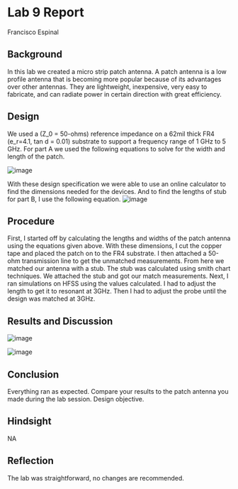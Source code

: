 # Lab 9 Report
Francisco Espinal

## Background
In this lab we created a micro strip patch antenna. A patch antenna is a low profile antenna that is becoming more popular because of its advantages over other antennas. They are lightweight, inexpensive, very easy to fabricate, and can radiate power in certain direction with great efficiency.    

## Design
We used a (Z_0 = 50-ohms) reference impedance on a 62mil thick FR4 (e_r=4.1, tan d = 0.01) substrate to support a frequency range of 1 GHz to 5 GHz.  For part A we used the following equations to solve for the width and length of the patch. 

![image](https://github.com/CourseReps/ECEN452-Spring2016/blob/master/Students/FAEspinal/Lab9/Final/LandW.png) <br>

With these design specification we were able to use an online calculator to find the dimensions needed for the devices. And to find the lengths of stub for part B, I use the following equation. 
![image](https://github.com/CourseReps/ECEN452-Spring2016/blob/master/Labs/Lab3/Equation.png) <br>

## Procedure
First, I started off by calculating the lengths and widths of the patch antenna using the equations given above.  With these dimensions, I cut the copper tape and placed the patch on to the FR4 substrate. I then attached a 50-ohm transmission line to get the unmatched measurements. From here we matched our antenna with a stub. The stub was calculated using smith chart techniques. We attached the stub and got our match measurements. Next, I ran simulations on HFSS using the values calculated. I had to adjust the length to get it to resonant at 3GHz. Then I had to adjust the probe until the design was matched at 3GHz.   

## Results and Discussion

![image](https://github.com/CourseReps/ECEN452-Spring2016/blob/master/Students/FAEspinal/Lab9/Final/VSWR.png) <br>

![image](https://github.com/CourseReps/ECEN452-Spring2016/blob/master/Students/FAEspinal/Lab9/Final/smithchart.jpg) <br>


## Conclusion
Everything ran as expected.  Compare your results to the patch antenna you made during the lab session. Design objective. 

## Hindsight
NA

## Reflection
The lab was straightforward, no changes are recommended. 

